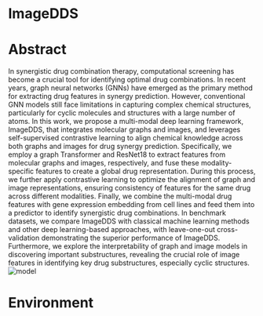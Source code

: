# ImageDDS

# Abstract
In synergistic drug combination therapy, computational screening has become a crucial tool for identifying optimal drug combinations. In recent years, graph neural networks (GNNs) have emerged as the primary method for extracting drug features in synergy prediction. However, conventional GNN models still face limitations in capturing complex chemical structures, particularly for cyclic molecules and structures with a large number of atoms. In this work, we propose a multi-modal deep learning framework, ImageDDS, that integrates molecular graphs and images, and leverages self-supervised contrastive learning to align chemical knowledge across both graphs and images for drug synergy prediction. Specifically, we employ a graph Transformer and ResNet18 to extract features from molecular graphs and images, respectively, and fuse these modality-specific features to create a global drug representation. During this process, we further apply contrastive learning to optimize the alignment of graph and image representations, ensuring consistency of features for the same drug across different modalities. Finally, we combine the multi-modal drug features with gene expression embedding from cell lines and feed them into a predictor to identify synergistic drug combinations. In benchmark datasets, we compare ImageDDS with classical machine learning methods and other deep learning-based approaches, with leave-one-out cross-validation demonstrating the superior performance of ImageDDS. Furthermore, we explore the interpretability of graph and image models in discovering important substructures, revealing the crucial role of image features in identifying key drug substructures, especially cyclic structures.
![model](https://github.com/AnQi-87/ImageDDS/blob/main/ImageDDS.png)


# Environment
